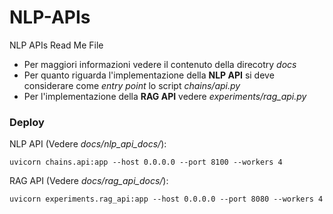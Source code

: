 # NLP-APIs
NLP APIs Read Me File

- Per maggiori informazioni vedere il contenuto della direcotry *docs*
- Per quanto riguarda l'implementazione della **NLP API** si deve considerare come *entry point* lo script *chains/api.py*
- Per l'implementazione della **RAG API** vedere *experiments/rag_api.py*

### Deploy

NLP API (Vedere *docs/nlp_api_docs/*):
    
    uvicorn chains.api:app --host 0.0.0.0 --port 8100 --workers 4 

RAG API (Vedere *docs/rag_api_docs/*):

    uvicorn experiments.rag_api:app --host 0.0.0.0 --port 8080 --workers 4 